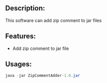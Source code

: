 ## Description:
This software can add zip comment to jar files

## Features:
<ul>
  <li>Add zip comment to jar file</li>
</ul>

## Usages:
```java
java -jar ZipCommentAdder-1.0.jar
```
